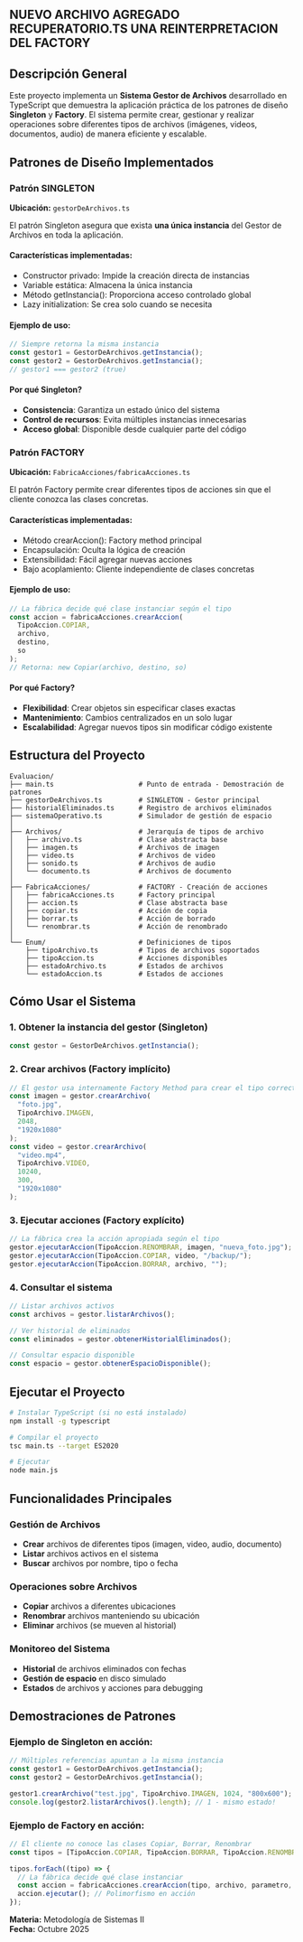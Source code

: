 ## NUEVO ARCHIVO AGREGADO RECUPERATORIO.TS UNA REINTERPRETACION DEL FACTORY

## Descripción General

Este proyecto implementa un **Sistema Gestor de Archivos** desarrollado en TypeScript que demuestra la aplicación práctica de los patrones de diseño **Singleton** y **Factory**. El sistema permite crear, gestionar y realizar operaciones sobre diferentes tipos de archivos (imágenes, videos, documentos, audio) de manera eficiente y escalable.

## Patrones de Diseño Implementados

### **Patrón SINGLETON**

**Ubicación:** `gestorDeArchivos.ts`

El patrón Singleton asegura que exista **una única instancia** del Gestor de Archivos en toda la aplicación.

#### Características implementadas:

- Constructor privado: Impide la creación directa de instancias
- Variable estática: Almacena la única instancia
- Método getInstancia(): Proporciona acceso controlado global
- Lazy initialization: Se crea solo cuando se necesita

#### Ejemplo de uso:

```typescript
// Siempre retorna la misma instancia
const gestor1 = GestorDeArchivos.getInstancia();
const gestor2 = GestorDeArchivos.getInstancia();
// gestor1 === gestor2 (true)
```

#### Por qué Singleton?

- **Consistencia**: Garantiza un estado único del sistema
- **Control de recursos**: Evita múltiples instancias innecesarias
- **Acceso global**: Disponible desde cualquier parte del código

### **Patrón FACTORY**

**Ubicación:** `FabricaAcciones/fabricaAcciones.ts`

El patrón Factory permite crear diferentes tipos de acciones sin que el cliente conozca las clases concretas.

#### Características implementadas:

- Método crearAccion(): Factory method principal
- Encapsulación: Oculta la lógica de creación
- Extensibilidad: Fácil agregar nuevas acciones
- Bajo acoplamiento: Cliente independiente de clases concretas

#### Ejemplo de uso:

```typescript
// La fábrica decide qué clase instanciar según el tipo
const accion = fabricaAcciones.crearAccion(
  TipoAccion.COPIAR,
  archivo,
  destino,
  so
);
// Retorna: new Copiar(archivo, destino, so)
```

#### Por qué Factory?

- **Flexibilidad**: Crear objetos sin especificar clases exactas
- **Mantenimiento**: Cambios centralizados en un solo lugar
- **Escalabilidad**: Agregar nuevos tipos sin modificar código existente

## Estructura del Proyecto

```
Evaluacion/
├── main.ts                     # Punto de entrada - Demostración de patrones
├── gestorDeArchivos.ts         # SINGLETON - Gestor principal
├── historialEliminados.ts      # Registro de archivos eliminados
├── sistemaOperativo.ts         # Simulador de gestión de espacio
│
├── Archivos/                   # Jerarquía de tipos de archivo
│   ├── archivo.ts              # Clase abstracta base
│   ├── imagen.ts               # Archivos de imagen
│   ├── video.ts                # Archivos de video
│   ├── sonido.ts               # Archivos de audio
│   └── documento.ts            # Archivos de documento
│
├── FabricaAcciones/            # FACTORY - Creación de acciones
│   ├── fabricaAcciones.ts      # Factory principal
│   ├── accion.ts               # Clase abstracta base
│   ├── copiar.ts               # Acción de copia
│   ├── borrar.ts               # Acción de borrado
│   └── renombrar.ts            # Acción de renombrado
│
└── Enum/                       # Definiciones de tipos
    ├── tipoArchivo.ts          # Tipos de archivos soportados
    ├── tipoAccion.ts           # Acciones disponibles
    ├── estadoArchivo.ts        # Estados de archivos
    └── estadoAccion.ts         # Estados de acciones
```

## Cómo Usar el Sistema

### 1. Obtener la instancia del gestor (Singleton)

```typescript
const gestor = GestorDeArchivos.getInstancia();
```

### 2. Crear archivos (Factory implícito)

```typescript
// El gestor usa internamente Factory Method para crear el tipo correcto
const imagen = gestor.crearArchivo(
  "foto.jpg",
  TipoArchivo.IMAGEN,
  2048,
  "1920x1080"
);
const video = gestor.crearArchivo(
  "video.mp4",
  TipoArchivo.VIDEO,
  10240,
  300,
  "1920x1080"
);
```

### 3. Ejecutar acciones (Factory explícito)

```typescript
// La fábrica crea la acción apropiada según el tipo
gestor.ejecutarAccion(TipoAccion.RENOMBRAR, imagen, "nueva_foto.jpg");
gestor.ejecutarAccion(TipoAccion.COPIAR, video, "/backup/");
gestor.ejecutarAccion(TipoAccion.BORRAR, archivo, "");
```

### 4. Consultar el sistema

```typescript
// Listar archivos activos
const archivos = gestor.listarArchivos();

// Ver historial de eliminados
const eliminados = gestor.obtenerHistorialEliminados();

// Consultar espacio disponible
const espacio = gestor.obtenerEspacioDisponible();
```

## Ejecutar el Proyecto

```bash
# Instalar TypeScript (si no está instalado)
npm install -g typescript

# Compilar el proyecto
tsc main.ts --target ES2020

# Ejecutar
node main.js
```

## Funcionalidades Principales

### Gestión de Archivos

- **Crear** archivos de diferentes tipos (imagen, video, audio, documento)
- **Listar** archivos activos en el sistema
- **Buscar** archivos por nombre, tipo o fecha

### Operaciones sobre Archivos

- **Copiar** archivos a diferentes ubicaciones
- **Renombrar** archivos manteniendo su ubicación
- **Eliminar** archivos (se mueven al historial)

### Monitoreo del Sistema

- **Historial** de archivos eliminados con fechas
- **Gestión de espacio** en disco simulado
- **Estados** de archivos y acciones para debugging

## Demostraciones de Patrones

### Ejemplo de Singleton en acción:

```typescript
// Múltiples referencias apuntan a la misma instancia
const gestor1 = GestorDeArchivos.getInstancia();
const gestor2 = GestorDeArchivos.getInstancia();

gestor1.crearArchivo("test.jpg", TipoArchivo.IMAGEN, 1024, "800x600");
console.log(gestor2.listarArchivos().length); // 1 - mismo estado!
```

### Ejemplo de Factory en acción:

```typescript
// El cliente no conoce las clases Copiar, Borrar, Renombrar
const tipos = [TipoAccion.COPIAR, TipoAccion.BORRAR, TipoAccion.RENOMBRAR];

tipos.forEach((tipo) => {
  // La fábrica decide qué clase instanciar
  const accion = fabricaAcciones.crearAccion(tipo, archivo, parametro, so);
  accion.ejecutar(); // Polimorfismo en acción
});
``` 
**Materia:** Metodología de Sistemas II  
**Fecha:** Octubre 2025
